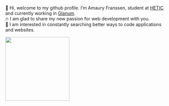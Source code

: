 
👋 Hi, welcome to my github profile. I’m Amaury Franssen, student at <a href="https://www.hetic.net/">HETIC</a> and currently working in <a href="https://www.glanum.com/">Glanum</a>.<br/> 
🔥 I am glad to share my new passion for web development with you.<br/>
👀 I am interested in constantly searching better ways to code applications and websites.<br/>

<a href="https://github.com/anuraghazra/github-readme-stats">
  <img height=200 align="center" src="https://github-readme-stats.vercel.app/api/top-langs?username=ExploryKod&hide=html,css,scss,twig&theme=radical&layout=compact&hide_progress=true&langs_count=6&card_width=320" />
</a>

<!---
ExploryKod/ExploryKod is a ✨ special ✨ repository because its `README.md` (this file) appears on your GitHub profile.
You can click the Preview link to take a look at your changes.
--->
